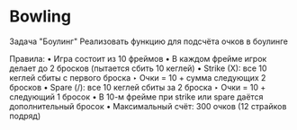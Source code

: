 # Bowling
Задача "Боулинг"
Реализовать функцию для подсчёта очков в боулинге

Правила:
• Игра состоит из 10 фреймов
• В каждом фрейме игрок делает до 2 бросков (пытается сбить 10 кеглей)
• Strike (X): все 10 кеглей сбиты с первого броска
  ‣ Очки = 10 + сумма следующих 2 бросков
• Spare (/): все 10 кеглей сбиты за 2 броска
  ‣ Очки = 10 + следующий 1 бросок
• В 10-м фрейме при strike или spare даётся дополнительный бросок
• Максимальный счёт: 300 очков (12 страйков подряд) 
